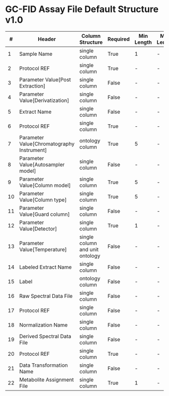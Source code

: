 # GC-FID Assay File Default Structure v1.0

| # |Header  | Column Structure  | Required | Min Length | Max Length | Description | Examples | Controlled Terms| Default Value  |
|---|--------|-------------------|----------|------------|------------|-------------|----------|-----------------|----------------|
| 1 | Sample Name | single column | True | 1 | - |  |  |  | |
| 2 | Protocol REF | single column | True | - | - |  |  |  | Extraction|
| 3 | Parameter Value[Post Extraction] | single column | False | - | - |  |  |  | |
| 4 | Parameter Value[Derivatization] | single column | False | - | - |  |  |  | |
| 5 | Extract Name | single column | False | - | - |  |  |  | |
| 6 | Protocol REF | single column | True | - | - |  |  |  | Chromatography|
| 7 | Parameter Value[Chromatography Instrument] | ontology column | True | 5 | - |  |  |  | |
| 8 | Parameter Value[Autosampler model] | single column | False | - | - |  |  |  | |
| 9 | Parameter Value[Column model] | single column | True | 5 | - |  |  |  | |
| 10 | Parameter Value[Column type] | single column | True | 5 | - |  |  |  | |
| 11 | Parameter Value[Guard column] | single column | False | - | - |  |  |  | |
| 12 | Parameter Value[Detector] | single column | True | 1 | - |  |  |  | |
| 13 | Parameter Value[Temperature] | single column and unit ontology | False | - | - |  |  |  | |
| 14 | Labeled Extract Name | single column | False | - | - |  |  |  | |
| 15 | Label | ontology column | False | - | - |  |  |  | |
| 16 | Raw Spectral Data File | single column | False | - | - |  |  |  | |
| 17 | Protocol REF | single column | False | - | - |  |  |  | Data transformation|
| 18 | Normalization Name | single column | False | - | - |  |  |  | |
| 19 | Derived Spectral Data File | single column | False | - | - |  |  |  | |
| 20 | Protocol REF | single column | True | - | - |  |  |  | Metabolite identification|
| 21 | Data Transformation Name | single column | False | - | - |  |  |  | |
| 22 | Metabolite Assignment File | single column | True | 1 | - |  |  |  | |
